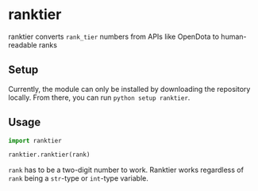 ranktier
========
ranktier converts `rank_tier` numbers from APIs like OpenDota to human-readable ranks

Setup
-----
Currently, the module can only be installed by downloading the repository locally. From there, you can run
`python setup ranktier`.

Usage
-----

```python
import ranktier

ranktier.ranktier(rank)
```

`rank` has to be a two-digit number to work. Ranktier works regardless of `rank` being a `str`-type or `int`-type variable.
